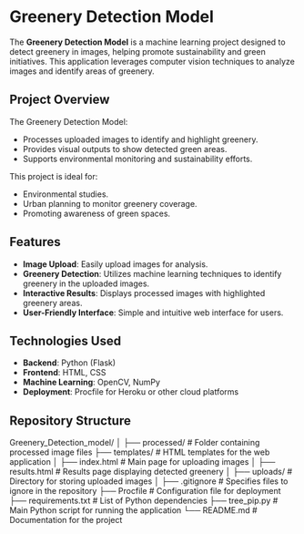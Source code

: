 # Greenery Detection Model

The **Greenery Detection Model** is a machine learning project designed to detect greenery in images, helping promote sustainability and green initiatives. This application leverages computer vision techniques to analyze images and identify areas of greenery.

## Project Overview

The Greenery Detection Model:
- Processes uploaded images to identify and highlight greenery.
- Provides visual outputs to show detected green areas.
- Supports environmental monitoring and sustainability efforts.

This project is ideal for:
- Environmental studies.
- Urban planning to monitor greenery coverage.
- Promoting awareness of green spaces.

## Features

- **Image Upload**: Easily upload images for analysis.
- **Greenery Detection**: Utilizes machine learning techniques to identify greenery in the uploaded images.
- **Interactive Results**: Displays processed images with highlighted greenery areas.
- **User-Friendly Interface**: Simple and intuitive web interface for users.

## Technologies Used

- **Backend**: Python (Flask)
- **Frontend**: HTML, CSS
- **Machine Learning**: OpenCV, NumPy
- **Deployment**: Procfile for Heroku or other cloud platforms

## Repository Structure
Greenery_Detection_model/
│
├── processed/                  # Folder containing processed image files
├── templates/                  # HTML templates for the web application
│   ├── index.html              # Main page for uploading images
│   ├── results.html            # Results page displaying detected greenery
│
├── uploads/                    # Directory for storing uploaded images
│
├── .gitignore                  # Specifies files to ignore in the repository
├── Procfile                    # Configuration file for deployment
├── requirements.txt            # List of Python dependencies
├── tree_pip.py                 # Main Python script for running the application
└── README.md                   # Documentation for the project
